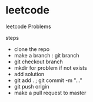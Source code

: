 # leetcode
leetcode Problems

steps
- clone the repo
- make a branch : git branch <username-XXX>
- git checkout branch <username-XXX>
- mkdir for problem if not exists
- add solution
- git add . ; git commit -m "..."
- git push origin <branch name>
- make a pull request to master
  

